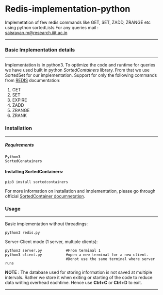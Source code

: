 # Redis-implementation-python
Implemetation of few redis commands like GET, SET, ZADD, ZRANGE etc using python sortedLists
For any queries mail : saisravan.m@research.iiit.ac.in

---------------------
### Basic Implementation details
-------------
Implementation is in python3. To optimize the code and runtime for queries we have used built in python *SortedContainers* library. From that we use SortedSet for our implementation.
Support for only the following commands from [REDIS](https://redis.io/commands) documentation: 
1. GET  
2. SET
3. EXPIRE
4. ZADD
5. ZRANGE
6. ZRANK


### Installation
--------------
##### Requirements
```
Python3
SortedConatainers
```

#### Installing SortedContainers:
```
pip3 install sortedcontainers
```
For more information on installation and implementation, please go through official [SortedContainer documnetation](http://www.grantjenks.com/docs/sortedcontainers/).

### Usage
-----------
Basic implementation without threadings:
```
python3 redis.py
```
Server-Client mode (1 server, multiple clients):
```
python3 server.py			#From terminal 1
python3 client.py			#open a new terminal for a new client.
							#Donot use the same terminal where server runs
```
**NOTE** : The database used for storing information is not saved at multiple intervals. Rather we store it when exiting or starting of the code to reduce data writing overhead eachtime. Hence use **Ctrl+C** or **Ctrl+D** to exit.

---------
